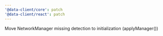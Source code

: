 ```yaml
---
'@data-client/core': patch
'@data-client/react': patch
---
```


Move NetworkManager missing detection to initialization (applyManager())
